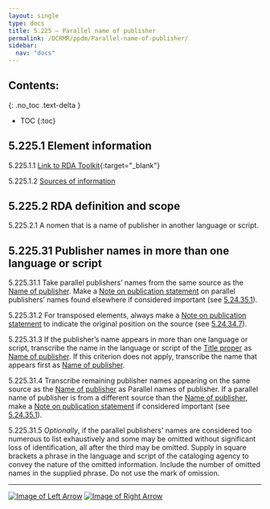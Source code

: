 ```yaml
---
layout: single
type: docs
title: 5.225 — Parallel name of publisher
permalink: /DCRMR/ppdm/Parallel-name-of-publisher/
sidebar:
  nav: "docs"
---
```


## Contents:
{: .no_toc .text-delta }

- TOC
{:toc}

## 5.225.1 Element information

<a name="5.225.1.1">5.225.1.1</a> [Link to RDA Toolkit](https://beta.rdatoolkit.org/Content/Index?externalId=en-US_ala-5d433872-8c86-3bd2-8b6c-16f43bda686c){:target="_blank"}

<a name="5.225.1.2">5.225.1.2</a> [Sources of information](/DCRMR/ppdm/#5011-sources-of-information)

## 5.225.2 RDA definition and scope

<a name="5.225.2.1">5.225.2.1</a> A nomen that is a name of publisher in another language or script.

## 5.225.31 Publisher names in more than one language or script

<a name="5.225.31.1">5.225.31.1</a> Take parallel publishers’ names from the same source as the [Name of publisher](/DCRMR/ppdm/Name-of-publisher). Make a [Note on publication statement](/DCRMR/ppdm/Note-on-publication-statement) on parallel publishers’ names found elsewhere if considered important (see [5.24.35.1](/DCRMR/ppdm/Note-on-publication-statement/#5.24.35.1)).

<a name="5.225.31.2">5.225.31.2</a> For transposed elements, always make a [Note on publication statement](/DCRMR/ppdm/Note-on-publication-statement) to indicate the original position on the source (see [5.24.34.7](/DCRMR/ppdm/Note-on-publication-statement/#5.24.34.7)).

<a name="5.225.31.3">5.225.31.3</a> If the publisher’s name  appears in more than one language or script, transcribe the name in the language or script of the [Title proper](/DCRMR/title/Title-proper) as [Name of publisher](/DCRMR/ppdm/Name-of-publisher). If this criterion does not apply, transcribe the name that appears first as [Name of publisher](/DCRMR/ppdm/Name-of-publisher).

<a name="5.225.31.4">5.225.31.4</a> Transcribe remaining publisher names appearing on the same source as the [Name of publisher](/DCRMR/ppdm/Name-of-publisher) as Parallel names of publisher. If a parallel name of publisher is from a different source than the [Name of publisher](/DCRMR/ppdm/Name-of-publisher), make a [Note on publication statement](/DCRMR/ppdm/Note-on-publication-statement) if considered important (see [5.24.35.1](/DCRMR/ppdm/Note-on-publication-statement/#5.24.35.1)).

<a name="5.225.31.5">5.225.31.5</a> *Optionally*, if the parallel publishers' names are considered too numerous to list exhaustively and some may be omitted without significant loss of identification, all after the third may be omitted. Supply in square brackets a phrase in the language and script of the cataloging agency to convey the nature of the omitted information. Include the number of omitted names in the supplied phrase. Do not use the mark of omission.

---

[![Image of Left Arrow](https://rbms-bsc.github.io/DCRMR/assets/pictures/navigation/Arrow_Left.png "5.22 — Name of publisher")](/DCRMR/ppdm/Name-of-publisher/) [![Image of Right Arrow](https://rbms-bsc.github.io/DCRMR/assets/pictures/navigation/Arrow_Right.png "5.23 — Date of publication")](/DCRMR/ppdm/Date-of-publication/)
